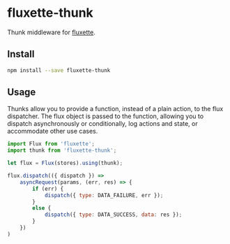 # fluxette-thunk

Thunk middleware for [fluxette](https://github.com/edge/fluxette).

## Install

```sh
npm install --save fluxette-thunk
```

## Usage

Thunks allow you to provide a function, instead of a plain action, to the flux dispatcher. The flux object is passed to the function, allowing you to dispatch asynchronously or conditionally, log actions and state, or accommodate other use cases.

```js
import Flux from 'fluxette';
import thunk from 'fluxette-thunk';

let flux = Flux(stores).using(thunk);

flux.dispatch(({ dispatch }) =>
	asyncRequest(params, (err, res) => {
		if (err) {
			dispatch({ type: DATA_FAILURE, err });
		}
		else {
			dispatch({ type: DATA_SUCCESS, data: res });
		}
	})
)
```
